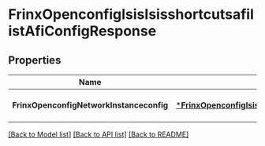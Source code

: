 # FrinxOpenconfigIsisIsisshortcutsafilistAfiConfigResponse

## Properties
Name | Type | Description | Notes
------------ | ------------- | ------------- | -------------
**FrinxOpenconfigNetworkInstanceconfig** | [***FrinxOpenconfigIsisIsisshortcutsafilistAfiConfig**](frinx.openconfig.isis.isisshortcutsafilist.afi.Config.md) |  | [optional] [default to null]

[[Back to Model list]](../README.md#documentation-for-models) [[Back to API list]](../README.md#documentation-for-api-endpoints) [[Back to README]](../README.md)


